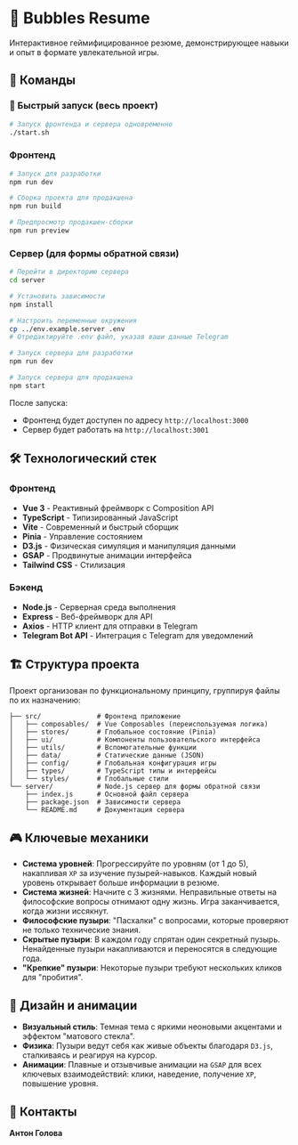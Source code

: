# 🫧 Bubbles Resume

Интерактивное геймифицированное резюме, демонстрирующее навыки и опыт в формате увлекательной игры.

## 🔧 Команды

### 🚀 Быстрый запуск (весь проект)
```bash
# Запуск фронтенда и сервера одновременно
./start.sh
```

### Фронтенд
```bash
# Запуск для разработки
npm run dev

# Сборка проекта для продакшена
npm run build

# Предпросмотр продакшен-сборки
npm run preview
```

### Сервер (для формы обратной связи)
```bash
# Перейти в директорию сервера
cd server

# Установить зависимости
npm install

# Настроить переменные окружения
cp ../env.example.server .env
# Отредактируйте .env файл, указав ваши данные Telegram

# Запуск сервера для разработки
npm run dev

# Запуск сервера для продакшена
npm start
```

После запуска:
- Фронтенд будет доступен по адресу `http://localhost:3000`
- Сервер будет работать на `http://localhost:3001`

## 🛠️ Технологический стек

### Фронтенд
-   **Vue 3** - Реактивный фреймворк с Composition API
-   **TypeScript** - Типизированный JavaScript
-   **Vite** - Современный и быстрый сборщик
-   **Pinia** - Управление состоянием
-   **D3.js** - Физическая симуляция и манипуляция данными
-   **GSAP** - Продвинутые анимации интерфейса
-   **Tailwind CSS** - Стилизация

### Бэкенд
-   **Node.js** - Серверная среда выполнения
-   **Express** - Веб-фреймворк для API
-   **Axios** - HTTP клиент для отправки в Telegram
-   **Telegram Bot API** - Интеграция с Telegram для уведомлений

## 🏗️ Структура проекта

Проект организован по функциональному принципу, группируя файлы по их назначению:

```
├── src/              # Фронтенд приложение
│   ├── composables/  # Vue Composables (переиспользуемая логика)
│   ├── stores/       # Глобальное состояние (Pinia)
│   ├── ui/           # Компоненты пользовательского интерфейса
│   ├── utils/        # Вспомогательные функции
│   ├── data/         # Статические данные (JSON)
│   ├── config/       # Глобальная конфигурация игры
│   ├── types/        # TypeScript типы и интерфейсы
│   └── styles/       # Глобальные стили
└── server/           # Node.js сервер для формы обратной связи
    ├── index.js      # Основной файл сервера
    ├── package.json  # Зависимости сервера
    └── README.md     # Документация сервера
```

## 🎮 Ключевые механики

-   **Система уровней**: Прогрессируйте по уровням (от 1 до 5), накапливая `XP` за изучение пузырей-навыков. Каждый новый уровень открывает больше информации в резюме.
-   **Система жизней**: Начните с 3 жизнями. Неправильные ответы на философские вопросы отнимают одну жизнь. Игра заканчивается, когда жизни иссякнут.
-   **Философские пузыри**: "Пасхалки" с вопросами, которые проверяют не только технические знания.
-   **Скрытые пузыри**: В каждом году спрятан один секретный пузырь. Ненайденные пузыри накапливаются и переносятся в следующие года.
-   **"Крепкие" пузыри**: Некоторые пузыри требуют нескольких кликов для "пробития".

## 🎨 Дизайн и анимации

-   **Визуальный стиль**: Темная тема с яркими неоновыми акцентами и эффектом "матового стекла".
-   **Физика**: Пузыри ведут себя как живые объекты благодаря `D3.js`, сталкиваясь и реагируя на курсор.
-   **Анимации**: Плавные и отзывчивые анимации на `GSAP` для всех ключевых взаимодействий: клики, наведение, получение `XP`, повышение уровня.


## 🤝 Контакты

**Антон Голова**